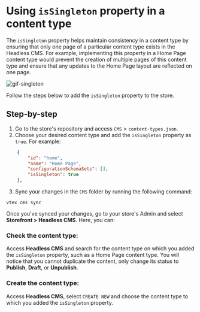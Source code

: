 # Using `isSingleton` property in a content type
The `isSingleton` property helps maintain consistency in a content type by ensuring that only one page of a particular content type exists in the Headless CMS. For example, implementing this property in a Home Page content type would prevent the creation of multiple pages of this content type and ensure that any updates to the Home Page layout are reflected on one page.

![gif-singleton](https://user-images.githubusercontent.com/67270558/228011883-b3d03a63-79c5-4a2c-8fb7-667ca19f56a4.gif)

Follow the steps below to add the `isSingleton` property to the store.

## Step-by-step
1. Go to the store's repository and access  `CMS` > `content-types.json`.
2. Choose your desired content type and add the `isSingleton` property as `true`. For example:

```json
    {
        "id": "home",
        "name": "Home Page",
        "configurationSchemaSets": [],
        "isSingleton": true
    },
```
3. Sync your changes in the `CMS` folder by running the following command:
```
vtex cms sync
```

Once you've synced your changes, go to your store's Admin and select **Storefront > Headless CMS**. Here, you can:

### Check the content type:
Access **Headless CMS** and search for the content type on which you added the `isSingleton` property, such as a Home Page content type. You will notice that you cannot duplicate the content, only change its status to **Publish**, **Draft**, or **Unpublish**.


### Create the content type:
Access **Headless CMS**, select `CREATE NEW` and choose the content type to which you added the `isSingleton` property.

